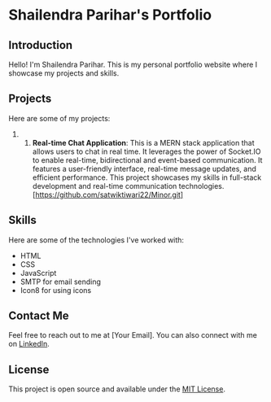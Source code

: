 # Shailendra Parihar's Portfolio

## Introduction

Hello! I'm Shailendra Parihar. This is my personal portfolio website where I showcase my projects and skills.

## Projects

Here are some of my projects:

1. 1. **Real-time Chat Application**: This is a MERN stack application that allows users to chat in real time. It leverages the power of Socket.IO to enable real-time, bidirectional and event-based communication. It features a user-friendly interface, real-time message updates, and efficient performance. This project showcases my skills in full-stack development and real-time communication technologies. [https://github.com/satwiktiwari22/Minor.git]

## Skills

Here are some of the technologies I've worked with:

- HTML
- CSS
- JavaScript
- SMTP for email sending
- Icon8 for using icons

## Contact Me

Feel free to reach out to me at [Your Email]. You can also connect with me on [LinkedIn](https://www.linkedin.com/in/shailendra-parihar-3122b4220).

## License

This project is open source and available under the [MIT License](LICENSE).